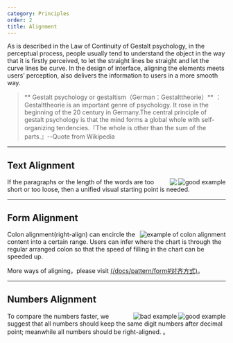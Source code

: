 ```yaml
---
category: Principles
order: 2
title: Alignment
---
```


As is described in the Law of Continuity of Gestalt psychology, in the perceptual process, people usually tend to understand the object in the way that it is firstly perceived, to let the straight lines be straight and let the curve lines be curve. In the design of interface, aligning the elements meets users’ perception, also delivers the information to users in a more smooth way.

> ** Gestalt psychology or gestaltism（German：Gestalttheorie）** ：Gestalttheorie is an important genre of psychology. It rose in the beginning of the 20 century in Germany.The central principle of gestalt psychology is that the mind forms a global whole with self-organizing tendencies.『The whole is other than the sum of the parts.』--Quote from Wikipedia

---

## Text Alignment

<img class="preview-img good" align="right" alt="good example" description="Align the title and text to the left; use one visual starting point." src="https://os.alipayobjects.com/rmsportal/xvmiAZAIxrEcqdP.png">
<img class="preview-img bad" align="right" asslt="bad example" description="The tile and the text start in different visual point. This is not recommended except the differences between title and text are emphasized. " src="https://os.alipayobjects.com/rmsportal/qvycImsTiDGVgLJ.png">

If the paragraphs or the length of the words are too short or too loose, then a unified visual starting point is needed.


---

## Form Alignment

<img class="preview-img no-padding" align="right" alt="example of colon alignment" src="https://os.alipayobjects.com/rmsportal/DmEbaUsrpJkRyUh.png">

Colon alignment(right-align) can encircle the content into a certain range. Users can infer where the chart is through the regular arranged colon so that the speed of filling in the chart can be speeded up.

More ways of aligning，please visit [(/docs/pattern/form#对齐方式)](/docs/pattern/form#对齐方式)。

---

## Numbers Alignment

<img class="preview-img good" align="right" alt="good example" src="https://os.alipayobjects.com/rmsportal/hCSQTEmahFyQcWk.png">
<img class="preview-img bad" align="right" alt="bad example" src="https://os.alipayobjects.com/rmsportal/FDjScmPlWFPxkxL.png">

To compare the numbers faster, we suggest that all numbers should keep the same digit numbers after decimal point; meanwhile all numbers should be right-aligned. 。

